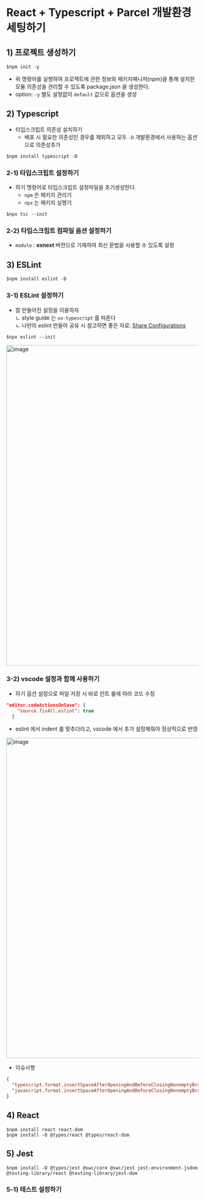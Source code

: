 # React + Typescript + Parcel 개발환경 세팅하기

## 1) 프로젝트 생성하기

```shell
$npm init -y
```

- 위 명령어를 실행하여 프로젝트에 관한 정보와 패키지매니저(npm)을 통해 설치한 모듈 의존성을 관리할 수 있도록 package.json 을 생성한다.
- option: `-y` 별도 설정없이 `default` 값으로 옵션을 생성

## 2) Typescript

- 타입스크립트 의존성 설치하기
  - 배포 시 필요한 의존성인 경우를 제외하고 모두 `-D` 개발환경에서 사용하는 옵션으로 의존성추가

```shell
$npm install typescript -D
```

### 2-1) 타입스크립트 설정하기

- 하기 명령어로 타입스크립트 설정파일을 초기생성한다.
  - `npm` 은 패키지 관리기
  - `npx` 는 패키지 실행기  

```shell
$npx tsc --init
```

### 2-2) 타입스크립트 컴파일 옵션 설정하기

- `module` : **exnext**  버전으로 기재하여 최신 문법을 사용할 수 있도록 설정

## 3) ESLint

```shell
$npm install eslint -D
```

### 3-1) ESLint 설정하기

- 잘 만들어진 설정을 이용하자 <br />
  ㄴ style guide 는 `xo-typescript` 를 따른다 <br />
  ㄴ 나만의 eslint 만들어 공유 시 참고하면 좋은 자료: [Share Configurations](https://eslint.org/docs/latest/extend/shareable-configs.html)

```shell
$npx eslint --init
```

<img width="837" alt="image" src="https://user-images.githubusercontent.com/89110544/232491480-7222315b-75a8-4c52-a327-feabf757258b.png">

### 3-2) vscode 설정과 함께 사용하기

- 하기 옵션 설정으로 파일 저장 시 바로 린트 룰에 따라 코드 수정

```json
"editor.codeActionsOnSave": {
    "source.fixAll.eslint": true
  }
```

- eslint 에서 indent 를 맞추더라고, vscode 에서 추가 설정해줘야 정상적으로 반영

<img width="837" alt="image" src="https://user-images.githubusercontent.com/89110544/232503972-78588b28-12e8-4c74-b361-778611ba9bb4.png">

- 이슈사항 
```json
{
  "typescript.format.insertSpaceAfterOpeningAndBeforeClosingNonemptyBraces": false,
  "javascript.format.insertSpaceAfterOpeningAndBeforeClosingNonemptyBraces": false,
}
```

## 4) React

```shell
$npm install react react-dom
$npm install -D @types/react @types/react-dom
```

## 5) Jest

```shell
$npm install -D @types/jest @swc/core @swc/jest jest-environment-jsdom @testing-library/react @testing-library/jest-dom
```

### 5-1) 테스트 설정하기

